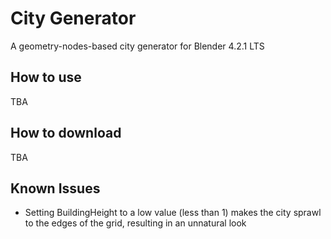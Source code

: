# City Generator

A geometry-nodes-based city generator for Blender 4.2.1 LTS

## How to use

TBA

## How to download

TBA

## Known Issues

- Setting BuildingHeight to a low value (less than 1) makes the city sprawl to the edges of the grid, resulting in an unnatural look
